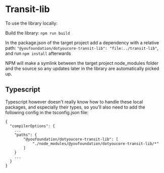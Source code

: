 # Transit-lib

To use the library locally:

Build the library:
`npm run build`

In the package.json of the target project add a dependency with a relative path:
`"@youfoundation/dotyoucore-transit-lib": "file:../transit-lib"`, and run `npm install` afterwards

NPM will make a symlink between the target project node_modules folder and the source so any updates later in the library are automatically picked up.

## Typescript

Typescript however doesn't really know how to handle these local packages, and especially their types, so you'll also need to add the following config in the tsconfig.json file:

```
{
  "compilerOptions": {
    ...
    "paths": {
        "@youfoundation/dotyoucore-transit-lib": [
            "./node_modules/@youfoundation/dotyoucore-transit-lib/*"
        ]
    }
    ...
  }
}
```
